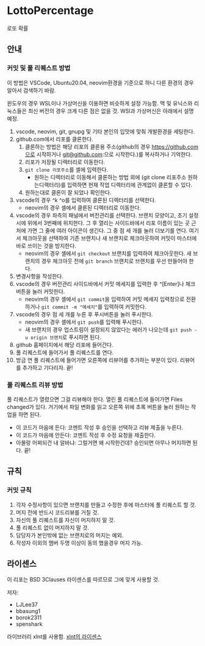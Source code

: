 # LottoPercentage
로또 확률
## 안내
### 커밋 및 풀 리퀘스트 방법
이 방법은 VSCode, Ubuntu20.04, neovim환경을 기준으로 하니 다른 환경의 경우 알아서 검색하기 바람.

윈도우의 경우 WSL이나 가상머신을 이용하면 비슷하게 설정 가능함. 맥 및 유닉스와 리눅스들은 최신 버전의 경우 크게 다른 점은 없을 것. WSl과 가상머신은 아래에서 설명 예정.

1. vscode, neovim, git, gnupg 및 기타 본인의 입맛에 맞춰 개발환경을 세팅한다.
2. github.com에서 리포를 클론한다.
    1. 클론하는 방법은 해당 리포의 클론용 주소(github의 경우 https://github.com으로 시작하거나 git@github.com:으로 시작한다.)를 복사하거나 기억한다.
    2. 리포가 저장될 디렉터리로 이동한다.
    3. `git clone 리포주소`를 셸에 입력한다.
        * 원하는 디렉터리로 이동해서 클론하는 방법 외에 (git clone 리포주소 원하는디랙터리)를 입력하면 현재 작업 디렉터리에 관계없이 클론할 수 있다.
    4. 원하는대로 클론이 잘 되었나 확인한다.
3. vscode의 경우 ^k ^o를 입력하여 클론된 디렉터리를 선택한다.
    * neovim의 경우 셸에서 클론된 디렉터리로 이동한다.
4. vscode의 경우 좌측의 패널에서 버전관리를 선택한다. 브랜치 모양이고, 초기 설정시에 위에서 3번째에 위치한다. 그 후 열리는 사이드바에서 리포 이름이 있는 곳 근처에 가면 그 줄에 여러 아이콘이 생긴다. 그 중 점 세 개를 눌러 더보기를 연다. 여기서 체크아웃을 선택하여 기존 브랜치나 새 브랜치로 체크아웃하여 커밋이 마스터에 바로 쓰이는 것을 방지한다.
    * neovim의 경우 셸에서 `git checkout` 브랜치를 입력하여 체크아웃한다. 새 브랜치의 경우 체크아웃 전에 `git branch` 브랜치로 브랜치를 우선 만들어야 한다.
5. 변경사항을 작성한다.
6. vscode의 경우 버전관리 사이드바에서 커밋 메세지를 입력한 후 ^[Enter]나 체크 버튼을 눌러 커밋한다.
    * neovim의 경우 셸에서 `git commit`을 입력하여 커밋 메세지 입력창으로 전환하거나 `git commit -m "메세지"`를 입력하여 커밋한다.
7. vscode의 경우 점 세 개를 누른 후 푸시버튼을 눌러 푸시한다.
    * neovim의 경우 셸에서 `git push`를 입력해 푸시한다.
    * 새 브랜치의 경우 업스트림이 설정되지 않았다는 에러가 나오는데 `git push -u origin 브랜치`로 푸시하면 된다.
8. github 홈페이지에서 해당 리포에 들어간다.
9. 풀 리퀘스트에 들어가서 풀 리퀘스트를 연다.
10. 방금 연 풀 리퀘스트에 들어가면 오른쪽에 리뷰어를 추가하는 부분이 있다. 리뷰어를 추가하고 기다리자.
끝!
### 풀 리퀘스트 리뷰 방법
풀 리퀘스트가 열렸으면 그걸 리뷰해야 한다. 열린 풀 리퀘스트에 들어가면 Files changed가 있다. 거기에서 파일 변화를 읽고 오른쪽 위에 초록 버튼을 눌러 원하는 작업을 하면 된다.
* 이 코드가 마음에 든다: 코멘트 작성 후 승인을 선택하고 리뷰 제출을 누른다.
* 이 코드가 마음에 안든다: 코멘트 작성 후 수정 요청을 제출한다.
* 아몰랑 어찌되건 내 알바냐: 그럴거면 왜 시작한건데?
승인되면 아무나 머지하면 된다. 끝!
## 규칙
### 커밋 규칙
1. 각자 수정사항이 있으면 브랜치를 만들고 수정한 후에 마스터에 풀 리퀘스트 할 것.
2. 머지 전에 반드시 코드리뷰를 거칠 것.
3. 자신의 풀 리퀘스트를 자신이 머지하지 말 것.
4. 풀 리퀘스트 없이 머지하지 말 것.
5. 담당자가 본인밖에 없는 브랜치로의 머지는 예외.
6. 작성자 이외의 멤버 두명 이상이 동의 했을경우 머지 가능.
## 라이센스
이 리포는 BSD 3Clauses 라이센스를 따르므로 그에 맞게 사용할 것. 

저자: 
* LJLee37
* bbasung1
* borok2311
* spenshark

라이브러리 xlnt를 사용함. [xlnt의 라이센스](https://github.com/tfussell/xlnt/blob/master/LICENSE.md)

